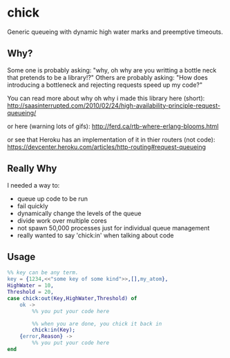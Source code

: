 chick
=====

Generic queueing with dynamic high water marks and preemptive timeouts.

## Why?

Some one is probably asking: "why, oh why are you writting a bottle neck that pretends to be a library!?"
Others are probably asking: "How does introducing a bottleneck and rejecting requests speed up my code?"

You can read more about why oh why i made this library here (short):
http://saasinterrupted.com/2010/02/24/high-availability-principle-request-queueing/

or here (warning lots of gifs):
http://ferd.ca/rtb-where-erlang-blooms.html

or see that Heroku has an implementation of it in thier routers (not code):
https://devcenter.heroku.com/articles/http-routing#request-queueing

## Really Why

I needed a way to:
* queue up code to be run
* fail quickly
* dynamically change the levels of the queue
* divide work over multiple cores
* not spawn 50,000 processes just for individual queue management
* really wanted to say 'chick:in' when talking about code


## Usage

```erlang
%% key can be any term.
key = {1234,<<"some key of some kind">>,[],my_atom}, 
HighWater = 10,
Threshold = 20,
case chick:out(Key,HighWater,Threshold) of
	ok ->
		%% you put your code here

		%% when you are done, you chick it back in
		chick:in(Key);
	{error,Reason} ->
		%% you put your code here
end
```


